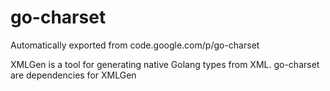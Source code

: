 # go-charset
Automatically exported from code.google.com/p/go-charset

XMLGen is a tool for generating native Golang types from XML.
go-charset are dependencies for XMLGen
